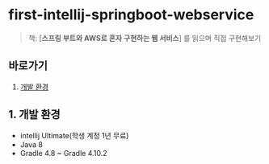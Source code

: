# first-intellij-springboot-webservice
>책: [**스프링 부트와 AWS로 혼자 구현하는 웹 서비스**] 를 읽으며 직접 구현해보기 

## 바로가기
1. [개발 환경](#1-개발-환경)





## 1. 개발 환경
* intellij Ultimate(학생 계정 1년 무료)
* Java 8
* Gradle 4.8 ~ Gradle 4.10.2
